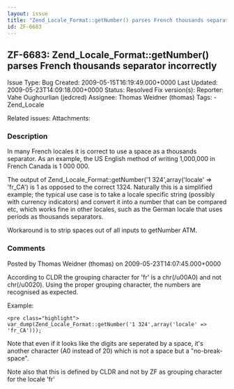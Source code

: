 ```yaml
---
layout: issue
title: "Zend_Locale_Format::getNumber() parses French thousands separator incorrectly"
id: ZF-6683
---
```


ZF-6683: Zend\_Locale\_Format::getNumber() parses French thousands separator incorrectly
----------------------------------------------------------------------------------------

 Issue Type: Bug Created: 2009-05-15T16:19:49.000+0000 Last Updated: 2009-05-23T14:09:18.000+0000 Status: Resolved Fix version(s): 
 Reporter:  Vahe Oughourlian (jedcred)  Assignee:  Thomas Weidner (thomas)  Tags: - Zend\_Locale
 
 Related issues: 
 Attachments: 
### Description

In many French locales it is correct to use a space as a thousands separator. As an example, the US English method of writing 1,000,000 in French Canada is 1 000 000.

The output of Zend\_Locale\_Format::getNumber('1 324',array('locale' => 'fr\_CA') is 1 as opposed to the correct 1324. Naturally this is a simplified example; the typical use case is to take a locale specific string (possibly with currency indicators) and convert it into a number that can be compared etc, which works fine in other locales, such as the German locale that uses periods as thousands separators.

Workaround is to strip spaces out of all inputs to getNumber ATM.

 

 

### Comments

Posted by Thomas Weidner (thomas) on 2009-05-23T14:07:45.000+0000

According to CLDR the grouping character for 'fr' is a chr(/u00A0) and not chr(/u0020). Using the proper grouping character, the numbers are recognised as expected.

Example:

 
    <pre class="highlight">
    var_dump(Zend_Locale_Format::getNumber('1 324',array('locale' => 'fr_CA')));


Note that even if it looks like the digits are seperated by a space, it's another character (A0 instead of 20) which is not a space but a "no-break-space".

Note also that this is defined by CLDR and not by ZF as grouping character for the locale 'fr'

 

 
